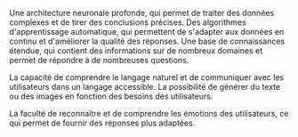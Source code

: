 Une architecture neuronale profonde, qui permet de traiter des données complexes et de tirer des conclusions précises.
Des algorithmes d'apprentissage automatique, qui permettent de s'adapter aux données en continu et d'améliorer la qualité des réponses.
Une base de connaissances étendue, qui contient des informations sur de nombreux domaines et permet de répondre à de nombreuses questions.

La capacité de comprendre le langage naturel et de communiquer avec les utilisateurs dans un langage accessible.
La possibilité de générer du texte ou des images en fonction des besoins des utilisateurs.

La faculté de reconnaître et de comprendre les émotions des utilisateurs, ce qui permet de fournir des réponses plus adaptées.